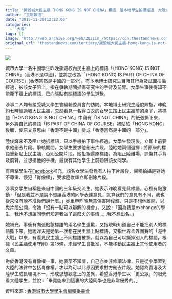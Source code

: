 ```yaml
---
title: "撕毀城大民主牆「HONG KONG IS NOT CHINA」標語　阻本地學生拍攝經過　大陸女生致歉"
author: "立場報道"
date: "2015-11-20T12:22:00"
categories:
  - "大專"
tags: []
image: "http://web.archive.org/web/2021im_/https://cdn.thestandnews.com/media/photos/cache/hk-05_ciPcc_1200x0.png"
original_url: "thestandnews.com/tertiary/撕毀城大民主牆-hong-kong-is-not-china-標語-阻本地學生拍攝經過-大陸女生致歉"
---
```

![](http://web.archive.org/web/2021im_/https://cdn.thestandnews.com/media/photos/cache/hk-05_ciPcc_1200x0.png)

城市大學一名中國學生昨晚撕毀校內民主牆上的標語「(HONG KONG) IS NOT CHINA」(香港不是中國)，並將之改為「(HONG KONG) IS PART OF CHINA OF COURSE」(香港當然是中國的一部分)。有本地博士研究生目睹其行為及試圖拍攝經過，被該女子阻止，指在爭執期間抓傷研究生的手背及前臂。女學生事後得知不能撕下牆上的標語，已向張貼有關標語的學生道歉。

涉事二人均有接受城大學生會編輯委員會的訪問。本地博士研究生陸俊輝指，昨晚約七時經過城大民主牆，忽然看見一名穿白衣的女學生踏上民主牆前的桌子，將標語「HONG KONG IS NOT CHINA」中寫有「IS NOT CHINA」的紙張撕下來，另外將自己的標語「IS PART OF CHINA OF COURSE」補貼於「HONG KONG」後面，使原文意思由「香港不是中國」變成「香港當然是中國的一部分」。

陸俊輝來不及阻止她拆標語，只以手機拍下事件經過，女學生發現後，立即上前要求他刪去片段。爭執期間，女學生要求他刪去片段，陸給她兩個選擇 : 將原來的標語重新貼上民主牆，否則公開片段。她拒絕還原標語，為阻止陸離場，抓傷其手背及前臂，並想搶他的手機。最後有其他學生上前勸阻該女同學。

有目擊學生在[Facebook](http://web.archive.org/web/20210629033133/https://www.facebook.com/momongzai/videos/10153650830568346/)補充，該名女學生發覺有人拍下片段後，聲稱拍攝是對她不尊重、侵犯「肖像權」，要求陸俊輝立即刪除片段。

涉事女學生自稱是來自中國的三年級交流生。她表示昨晚看見此標語，心裡有點激動 :「但是我並不是說不想讓香港的同學表達意見，就算我們的意見有不同，我也從來沒有說不准你們說什麼。」她重申昨晚無意傷害陸俊輝，只是不想他離開，以免片段公開，令她「沒有一點可以辯解的機會」，又說 :「因為我是exchange的學生，我也不想讓同學們知道我做了這麼火的事情……我不想出名。」

她補充，事後有向張貼該標語的兩名學生道歉，又指現時知道自己不能把別人的標語撕下來。她說昨天是她第一次想在民主牆上貼標語，又指世界盃外圍賽的「港中大戰」以來，有看見民主牆上不同標語被撕，就以為自己可以撕掉別人的標語。根據《民主牆使用守則》第15條，未經學生會批准，不能移動民主牆上其他使用者的文章。

對於香港沒有肖像權一事，她表示不知情，自己亦並非修讀法律，只是從小學習到大陸的法律中包括肖像權，才以為可以此原因要求對方刪去片段。她認為香港及大陸學生成長環境不一，形成思想觀念上的差異，希望香港學生以「更公眾」的眼光看大陸學生，並說 :「畢竟能來到這裏的大陸同學也是非常優秀的。」

資料來源 : [香港城市大學學生會編輯委員會](http://web.archive.org/web/20210629033133/https://www.facebook.com/cityusueb/videos/733134560150872/)